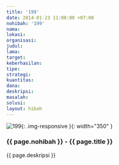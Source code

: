 ```yaml
---
title: '199'
date: 2014-01-23 11:08:00 +07:00
nohibah: '199'
nama: 
lokasi: 
organisasi: 
judul: 
lama: 
target: 
keberhasilan: 
tipe: 
strategi: 
kuantitas: 
dana: 
deskripsi: 
masalah: 
solusi: 
layout: hibah
---
```


![199](/static/img/hibahcms/199.png){: .img-responsive }{: width="350" }

### {{ page.nohibah }} - {{ page.title }}

{{ page.deskripsi }}
